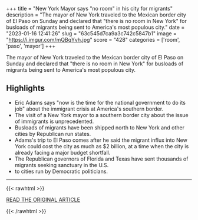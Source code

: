 +++
title = "New York Mayor says \"no room\" in his city for migrants"
description = "The mayor of New York traveled to the Mexican border city of El Paso on Sunday and declared that \"there is no room in New York\" for busloads of migrants being sent to America's most populous city."
date = "2023-01-16 12:41:26"
slug = "63c545d7ca9a3c742c5847b1"
image = "https://i.imgur.com/mQBqYvh.jpg"
score = "428"
categories = ['room', 'paso', 'mayor']
+++

The mayor of New York traveled to the Mexican border city of El Paso on Sunday and declared that \"there is no room in New York\" for busloads of migrants being sent to America's most populous city.

## Highlights

- Eric Adams says "now is the time for the national government to do its job" about the immigrant crisis at America's southern border.
- The visit of a New York mayor to a southern border city about the issue of immigrants is unprecedented.
- Busloads of migrants have been shipped north to New York and other cities by Republican run states.
- Adams's trip to El Paso comes after he said the migrant influx into New York could cost the city as much as $2 billion, at a time when the city is already facing a major budget shortfall.
- The Republican governors of Florida and Texas have sent thousands of migrants seeking sanctuary in the U.S.
- to cities run by Democratic politicians.

---

{{< rawhtml >}}
  <p class="article-category">
    <a target="_blank" href="https://www.reuters.com/world/us/new-york-mayor-says-no-room-his-city-migrants-2023-01-16/">READ THE ORIGINAL ARTICLE</a>
  </p>
{{< /rawhtml >}}
